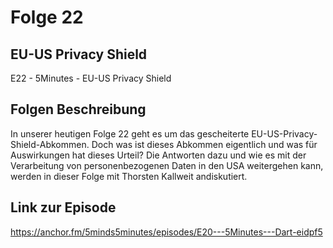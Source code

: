 # Folge 22

## EU-US Privacy Shield

E22 - 5Minutes - EU-US Privacy Shield

## Folgen Beschreibung

In unserer heutigen Folge 22 geht es um das gescheiterte EU-US-Privacy-Shield-Abkommen.
Doch was ist dieses Abkommen eigentlich und was für Auswirkungen hat dieses Urteil?
Die Antworten dazu und wie es mit der Verarbeitung von personenbezogenen Daten in den USA weitergehen kann, werden in dieser Folge mit Thorsten Kallweit andiskutiert.

## Link zur Episode

https://anchor.fm/5minds5minutes/episodes/E20---5Minutes---Dart-eidpf5
